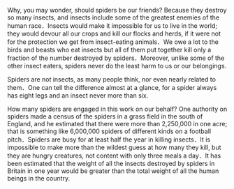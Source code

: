 Why, you may wonder, should spiders be our friends? Because they destroy so many insects, and insects include some of the greatest enemies of the human race．Insects would make it impossible for us to live in the world; they would devour all our crops and kill our flocks and herds, if it were not for the protection we get from insect-eating animals．We owe a lot to the birds and beasts who eat insects but all of them put together kill only a fraction of the number destroyed by spiders．Moreover, unlike some of the other insect eaters, spiders never do the least harm to us or our belongings.

Spiders are not insects, as many people think, nor even nearly related to them．One can tell the difference almost at a glance, for a spider always has eight legs and an insect never more than six.

How many spiders are engaged in this work on our behalf? One authority on spiders made a census of the spiders in a grass field in the south of England, and he estimated that there were more than 2,250,000 in one acre; that is something like 6,000,000 spiders of different kinds on a football pitch．Spiders are busy for at least half the year in killing insects．It is impossible to make more than the wildest guess at how many they kill, but they are hungry creatures, not content with only three meals a day．It has been estimated that the weight of all the insects destroyed by spiders in Britain in one year would be greater than the total weight of all the human beings in the country.